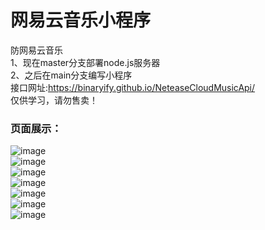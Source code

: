 # 网易云音乐小程序
防网易云音乐<br>
1、现在master分支部署node.js服务器<br>
2、之后在main分支编写小程序<br>
接口网址:https://binaryify.github.io/NeteaseCloudMusicApi/<br>
仅供学习，请勿售卖！
### 页面展示：
![image](https://user-images.githubusercontent.com/72381928/150471197-e8d700b9-d9c1-4f1f-9516-bc68e15ea04b.png)<br>
![image](https://user-images.githubusercontent.com/72381928/150471221-58b4a972-570d-4fee-86bc-36c43186745b.png)<br>
![image](https://user-images.githubusercontent.com/72381928/150471245-e8f4a07a-838f-4a53-a1b5-e851c117c51a.png)<br>
![image](https://user-images.githubusercontent.com/72381928/150471285-b1473867-736b-4954-8894-3fd98ed0f824.png)<br>
![image](https://user-images.githubusercontent.com/72381928/150471362-3f51d4d6-80ad-4e09-9f6c-1a20de3aff9f.png)<br>
![image](https://user-images.githubusercontent.com/72381928/150471329-b88b62ac-eb66-40d6-801b-1be088ce1f50.png)<br>
![image](https://user-images.githubusercontent.com/72381928/150471389-e4a583d4-e09c-413e-a2ba-ebf32c89f353.png)<br>



